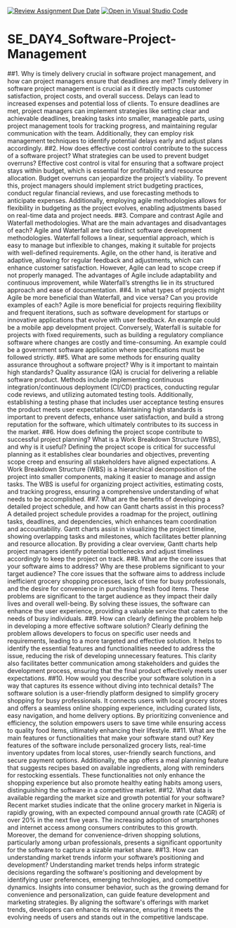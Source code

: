 [![Review Assignment Due Date](https://classroom.github.com/assets/deadline-readme-button-22041afd0340ce965d47ae6ef1cefeee28c7c493a6346c4f15d667ab976d596c.svg)](https://classroom.github.com/a/9pw6JKcu)
[![Open in Visual Studio Code](https://classroom.github.com/assets/open-in-vscode-2e0aaae1b6195c2367325f4f02e2d04e9abb55f0b24a779b69b11b9e10269abc.svg)](https://classroom.github.com/online_ide?assignment_repo_id=16906784&assignment_repo_type=AssignmentRepo)
# SE_DAY4_Software-Project-Management
##1. Why is timely delivery crucial in software project management, and how can project managers ensure that deadlines are met?
Timely delivery in software project management is crucial as it directly impacts customer satisfaction, project costs, and overall success. Delays can lead to increased expenses and potential loss of clients. To ensure deadlines are met, project managers can implement strategies like setting clear and achievable deadlines, breaking tasks into smaller, manageable parts, using project management tools for tracking progress, and maintaining regular communication with the team. Additionally, they can employ risk management techniques to identify potential delays early and adjust plans accordingly.
##2. How does effective cost control contribute to the success of a software project? What strategies can be used to prevent budget overruns?
Effective cost control is vital for ensuring that a software project stays within budget, which is essential for profitability and resource allocation. Budget overruns can jeopardize the project’s viability. To prevent this, project managers should implement strict budgeting practices, conduct regular financial reviews, and use forecasting methods to anticipate expenses. Additionally, employing agile methodologies allows for flexibility in budgeting as the project evolves, enabling adjustments based on real-time data and project needs.
##3. Compare and contrast Agile and Waterfall methodologies. What are the main advantages and disadvantages of each?
Agile and Waterfall are two distinct software development methodologies. Waterfall follows a linear, sequential approach, which is easy to manage but inflexible to changes, making it suitable for projects with well-defined requirements. Agile, on the other hand, is iterative and adaptive, allowing for regular feedback and adjustments, which can enhance customer satisfaction. However, Agile can lead to scope creep if not properly managed. The advantages of Agile include adaptability and continuous improvement, while Waterfall’s strengths lie in its structured approach and ease of documentation.
##4. In what types of projects might Agile be more beneficial than Waterfall, and vice versa? Can you provide examples of each?
Agile is more beneficial for projects requiring flexibility and frequent iterations, such as software development for startups or innovative applications that evolve with user feedback. An example could be a mobile app development project. Conversely, Waterfall is suitable for projects with fixed requirements, such as building a regulatory compliance software where changes are costly and time-consuming. An example could be a government software application where specifications must be followed strictly.
##5. What are some methods for ensuring quality assurance throughout a software project? Why is it important to maintain high standards?
Quality assurance (QA) is crucial for delivering a reliable software product. Methods include implementing continuous integration/continuous deployment (CI/CD) practices, conducting regular code reviews, and utilizing automated testing tools. Additionally, establishing a testing phase that includes user acceptance testing ensures the product meets user expectations. Maintaining high standards is important to prevent defects, enhance user satisfaction, and build a strong reputation for the software, which ultimately contributes to its success in the market.
##6. How does defining the project scope contribute to successful project planning? What is a Work Breakdown Structure (WBS), and why is it useful?
Defining the project scope is critical for successful planning as it establishes clear boundaries and objectives, preventing scope creep and ensuring all stakeholders have aligned expectations. A Work Breakdown Structure (WBS) is a hierarchical decomposition of the project into smaller components, making it easier to manage and assign tasks. The WBS is useful for organizing project activities, estimating costs, and tracking progress, ensuring a comprehensive understanding of what needs to be accomplished.
##7. What are the benefits of developing a detailed project schedule, and how can Gantt charts assist in this process?
A detailed project schedule provides a roadmap for the project, outlining tasks, deadlines, and dependencies, which enhances team coordination and accountability. Gantt charts assist in visualizing the project timeline, showing overlapping tasks and milestones, which facilitates better planning and resource allocation. By providing a clear overview, Gantt charts help project managers identify potential bottlenecks and adjust timelines accordingly to keep the project on track.
##8. What are the core issues that your software aims to address? Why are these problems significant to your target audience?
The core issues that the software aims to address include inefficient grocery shopping processes, lack of time for busy professionals, and the desire for convenience in purchasing fresh food items. These problems are significant to the target audience as they impact their daily lives and overall well-being. By solving these issues, the software can enhance the user experience, providing a valuable service that caters to the needs of busy individuals.
##9. How can clearly defining the problem help in developing a more effective software solution?
Clearly defining the problem allows developers to focus on specific user needs and requirements, leading to a more targeted and effective solution. It helps to identify the essential features and functionalities needed to address the issue, reducing the risk of developing unnecessary features. This clarity also facilitates better communication among stakeholders and guides the development process, ensuring that the final product effectively meets user expectations.
##10. How would you describe your software solution in a way that captures its essence without diving into technical details?
The software solution is a user-friendly platform designed to simplify grocery shopping for busy professionals. It connects users with local grocery stores and offers a seamless online shopping experience, including curated lists, easy navigation, and home delivery options. By prioritizing convenience and efficiency, the solution empowers users to save time while ensuring access to quality food items, ultimately enhancing their lifestyle.
##11. What are the main features or functionalities that make your software stand out?
Key features of the software include personalized grocery lists, real-time inventory updates from local stores, user-friendly search functions, and secure payment options. Additionally, the app offers a meal planning feature that suggests recipes based on available ingredients, along with reminders for restocking essentials. These functionalities not only enhance the shopping experience but also promote healthy eating habits among users, distinguishing the software in a competitive market.
##12. What data is available regarding the market size and growth potential for your software?
Recent market studies indicate that the online grocery market in Nigeria is rapidly growing, with an expected compound annual growth rate (CAGR) of over 20% in the next five years. The increasing adoption of smartphones and internet access among consumers contributes to this growth. Moreover, the demand for convenience-driven shopping solutions, particularly among urban professionals, presents a significant opportunity for the software to capture a sizable market share.
##13. How can understanding market trends inform your software’s positioning and development?
Understanding market trends helps inform strategic decisions regarding the software's positioning and development by identifying user preferences, emerging technologies, and competitive dynamics. Insights into consumer behavior, such as the growing demand for convenience and personalization, can guide feature development and marketing strategies. By aligning the software's offerings with market trends, developers can enhance its relevance, ensuring it meets the evolving needs of users and stands out in the competitive landscape.

